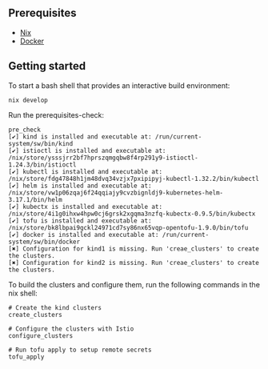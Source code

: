 ## Prerequisites

- [Nix](https://nixos.org/download.html)
- [Docker](https://docs.docker.com/get-docker/)

## Getting started

To start a bash shell that provides an interactive build environment:

```
nix develop
```


Run the prerequisites-check:

```
pre_check
[✔] kind is installed and executable at: /run/current-system/sw/bin/kind
[✔] istioctl is installed and executable at: /nix/store/ysssjrr2bf7hprszqmgqbw8f4rp291y9-istioctl-1.24.3/bin/istioctl
[✔] kubectl is installed and executable at: /nix/store/fdg47848h1jm48dvq34vzjx7pxipipyj-kubectl-1.32.2/bin/kubectl
[✔] helm is installed and executable at: /nix/store/vw1p06zqaj6f24qqiajy9cvzbignldj9-kubernetes-helm-3.17.1/bin/helm
[✔] kubectx is installed and executable at: /nix/store/4i1g0ihxw4hpw0cj6grsk2xgqma3nzfq-kubectx-0.9.5/bin/kubectx
[✔] tofu is installed and executable at: /nix/store/bk8lbpai9gckl24971cd7sy86nx65vqp-opentofu-1.9.0/bin/tofu
[✔] docker is installed and executable at: /run/current-system/sw/bin/docker
[✖] Configuration for kind1 is missing. Run 'creae_clusters' to create the clusters.
[✖] Configuration for kind2 is missing. Run 'creae_clusters' to create the clusters.
```


To build the clusters and configure them, run the following commands in the nix shell:

```
# Create the kind clusters
create_clusters

# Configure the clusters with Istio
configure_clusters

# Run tofu apply to setup remote secrets
tofu_apply
```

